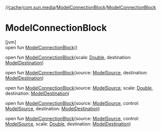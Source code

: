 //[cache](../../../index.md)/[com.sun.media](../index.md)/[ModelConnectionBlock](index.md)/[ModelConnectionBlock](-model-connection-block.md)

# ModelConnectionBlock

[jvm]\
open fun [ModelConnectionBlock](-model-connection-block.md)()

open fun [ModelConnectionBlock](-model-connection-block.md)(scale: [Double](https://kotlinlang.org/api/latest/jvm/stdlib/kotlin/-double/index.html), destination: [ModelDestination](../-model-destination/index.md))

open fun [ModelConnectionBlock](-model-connection-block.md)(source: [ModelSource](../-model-source/index.md), destination: [ModelDestination](../-model-destination/index.md))

open fun [ModelConnectionBlock](-model-connection-block.md)(source: [ModelSource](../-model-source/index.md), scale: [Double](https://kotlinlang.org/api/latest/jvm/stdlib/kotlin/-double/index.html), destination: [ModelDestination](../-model-destination/index.md))

open fun [ModelConnectionBlock](-model-connection-block.md)(source: [ModelSource](../-model-source/index.md), control: [ModelSource](../-model-source/index.md), destination: [ModelDestination](../-model-destination/index.md))

open fun [ModelConnectionBlock](-model-connection-block.md)(source: [ModelSource](../-model-source/index.md), control: [ModelSource](../-model-source/index.md), scale: [Double](https://kotlinlang.org/api/latest/jvm/stdlib/kotlin/-double/index.html), destination: [ModelDestination](../-model-destination/index.md))
